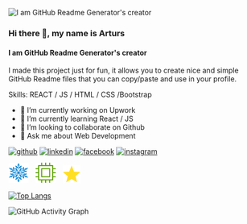 ![I am GitHub Readme Generator's creator](https://scontent.fdac24-1.fna.fbcdn.net/v/t39.30808-6/376877474_334545439137764_1075409833727139461_n.jpg?_nc_cat=110&ccb=1-7&_nc_sid=49d041&_nc_eui2=AeEXdejryAJUuFvfHKBsIR5yVcaNjuQSuV5Vxo2O5BK5XgnEO3apAF2Ir5Gn0C_v9GZfkkcM6DrVG33-aKYAAo1h&_nc_ohc=8TJmdIqQA60AX-RO-OZ&_nc_ht=scontent.fdac24-1.fna&oh=00_AfAxrH4J2HVXklNu8_IQPVSMZja1NKmwoGV9ZqywCHCe8g&oe=6507A185)
### Hi there 👋, my name is Arturs
#### I am GitHub Readme Generator's creator

I made this project just for fun, it allows you to create nice and simple GitHub Readme files that you can copy/paste and use in your profile.

Skills:  REACT / JS / HTML / CSS /Bootstrap

- 🔭 I’m currently working on Upwork 
- 🌱 I’m currently learning React / JS 
- 👯 I’m looking to collaborate on Github 
- 💬 Ask me about Web Development 


[<img src='https://cdn.jsdelivr.net/npm/simple-icons@3.0.1/icons/github.svg' alt='github' height='40'>](https://github.com/Morsalin-Sarkar)  [<img src='https://cdn.jsdelivr.net/npm/simple-icons@3.0.1/icons/linkedin.svg' alt='linkedin' height='40'>](https://www.linkedin.com/in/MorsalinSarkar/)  [<img src='https://cdn.jsdelivr.net/npm/simple-icons@3.0.1/icons/facebook.svg' alt='facebook' height='40'>](https://www.facebook.com/MorsalinSarkar)  [<img src='https://cdn.jsdelivr.net/npm/simple-icons@3.0.1/icons/instagram.svg' alt='instagram' height='40'>](https://www.instagram.com/MorsalinSarkar/)  

<a href='https://archiveprogram.github.com/'><img src='https://raw.githubusercontent.com/acervenky/animated-github-badges/master/assets/acbadge.gif' width='40' height='40'></a> <a href='https://docs.github.com/en/developers'><img src='https://raw.githubusercontent.com/acervenky/animated-github-badges/master/assets/devbadge.gif' width='40' height='40'></a> <a href='https://stars.github.com/'><img src='https://raw.githubusercontent.com/acervenky/animated-github-badges/master/assets/starbadge.gif' width='35' height='35'></a> 

[![Top Langs](https://github-readme-stats.vercel.app/api/top-langs/?username=Morsalin-Sarkar)](https://github.com/anuraghazra/github-readme-stats)

![GitHub Activity Graph](https://activity-graph.herokuapp.com/graph?username=Morsalin-Sarkar)  

